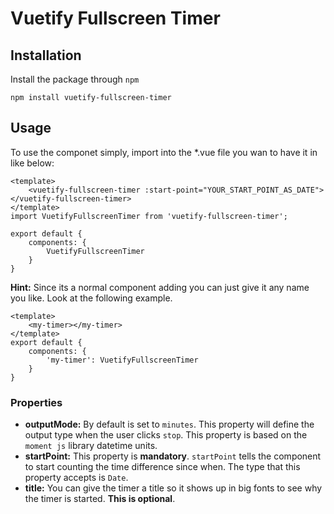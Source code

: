 # Vuetify Fullscreen Timer
## Installation
Install the package through `npm`
```
npm install vuetify-fullscreen-timer
```

## Usage
To use the componet simply, import into the *.vue file you wan to have it in like below:
```
<template>
    <vuetify-fullscreen-timer :start-point="YOUR_START_POINT_AS_DATE"></vuetify-fullscreen-timer>
</template>
import VuetifyFullscreenTimer from 'vuetify-fullscreen-timer';

export default {
    components: {
        VuetifyFullscreenTimer
    }
}
```
**Hint:** Since its a normal component adding you can just give it any name you like. Look at the following example.
```
<template>
    <my-timer></my-timer>
</template>
export default {
    components: {
        'my-timer': VuetifyFullscreenTimer
    }
}
```
### Properties
* **outputMode:** By default is set to `minutes`. This property will define the output type when the user clicks `stop`. This property is based on the `moment js` library datetime units.
* **startPoint:**  This property is **mandatory**. `startPoint` tells the component to start counting the time difference since when. The type that this property accepts is `Date`.
* **title:** You can give the timer a title so it shows up in big fonts to see why the timer is started. **This is optional**.

